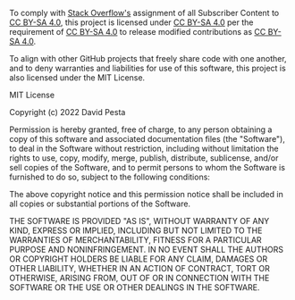 To comply with [Stack Overflow's](https://stackoverflow.com/legal/terms-of-service/public) assignment of all Subscriber Content to [CC BY-SA 4.0](https://creativecommons.org/licenses/by-sa/4.0/), this project is licensed under [CC BY-SA 4.0](https://creativecommons.org/licenses/by-sa/4.0/) per the requirement of [CC BY-SA 4.0](https://creativecommons.org/licenses/by-sa/4.0/) to release modified contributions as [CC BY-SA 4.0](https://creativecommons.org/licenses/by-sa/4.0/).

To align with other GitHub projects that freely share code with one another, and to deny warranties and liabilities for use of this software, this project is also licensed under the MIT License.

MIT License

Copyright (c) 2022 David Pesta

Permission is hereby granted, free of charge, to any person obtaining a copy
of this software and associated documentation files (the "Software"), to deal
in the Software without restriction, including without limitation the rights
to use, copy, modify, merge, publish, distribute, sublicense, and/or sell
copies of the Software, and to permit persons to whom the Software is
furnished to do so, subject to the following conditions:

The above copyright notice and this permission notice shall be included in all
copies or substantial portions of the Software.

THE SOFTWARE IS PROVIDED "AS IS", WITHOUT WARRANTY OF ANY KIND, EXPRESS OR
IMPLIED, INCLUDING BUT NOT LIMITED TO THE WARRANTIES OF MERCHANTABILITY,
FITNESS FOR A PARTICULAR PURPOSE AND NONINFRINGEMENT. IN NO EVENT SHALL THE
AUTHORS OR COPYRIGHT HOLDERS BE LIABLE FOR ANY CLAIM, DAMAGES OR OTHER
LIABILITY, WHETHER IN AN ACTION OF CONTRACT, TORT OR OTHERWISE, ARISING FROM,
OUT OF OR IN CONNECTION WITH THE SOFTWARE OR THE USE OR OTHER DEALINGS IN THE
SOFTWARE.
